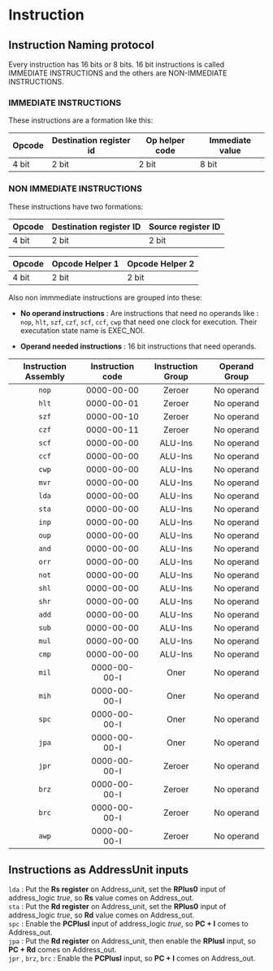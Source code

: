 # Instruction

## Instruction Naming protocol

Every instruction has 16 bits or 8 bits. 16 bit instructions is called IMMEDIATE INSTRUCTIONS and the others are NON-IMMEDIATE INSTRUCTIONS.

### IMMEDIATE INSTRUCTIONS

These instructions are a formation like this:

|Opcode|Destination register id|Op helper code|Immediate value|
|--|--|--|--|
|4 bit|2 bit|2 bit|8 bit|

### NON IMMEDIATE INSTRUCTIONS

These instructions have two formations:

|Opcode|Destination register ID|Source register ID|
|--|--|--|
|4 bit|2 bit|2 bit|

|Opcode|Opcode Helper 1|Opcode Helper 2|
|--|--|--|
|4 bit|2 bit|2 bit|

Also non immmediate instructions are grouped into these:

* **No operand instructions** : Are instructions that need no operands like : `nop`, `hlt`, `szf`, `czf`, `scf`, `ccf`, `cwp` that need one clock for execution. Their executation state name is EXEC_NOI.

* **Operand needed instructions** : 16 bit instructions that need operands.

|Instruction Assembly|Instruction code|Instruction Group|Operand Group|
|:---:|:---:|:---:|:---:|
|`nop`|0000-00-00|Zeroer|No operand|
|`hlt`|0000-00-01|Zeroer|No operand|
|`szf`|0000-00-10|Zeroer|No operand|
|`czf`|0000-00-11|Zeroer|No operand|
|`scf`|0000-00-00|ALU-Ins|No operand|
|`ccf`|0000-00-00|ALU-Ins|No operand|
|`cwp`|0000-00-00|ALU-Ins|No operand|
|`mvr`|0000-00-00|ALU-Ins|No operand|
|`lda`|0000-00-00|ALU-Ins|No operand|
|`sta`|0000-00-00|ALU-Ins|No operand|
|`inp`|0000-00-00|ALU-Ins|No operand|
|`oup`|0000-00-00|ALU-Ins|No operand|
|`and`|0000-00-00|ALU-Ins|No operand|
|`orr`|0000-00-00|ALU-Ins|No operand|
|`not`|0000-00-00|ALU-Ins|No operand|
|`shl`|0000-00-00|ALU-Ins|No operand|
|`shr`|0000-00-00|ALU-Ins|No operand|
|`add`|0000-00-00|ALU-Ins|No operand|
|`sub`|0000-00-00|ALU-Ins|No operand|
|`mul`|0000-00-00|ALU-Ins|No operand|
|`cmp`|0000-00-00|ALU-Ins|No operand|
|`mil`|0000-00-00-I|Oner|No operand|
|`mih`|0000-00-00-I|Oner|No operand|
|`spc`|0000-00-00-I|Oner|No operand|
|`jpa`|0000-00-00-I|Oner|No operand|
|`jpr`|0000-00-00-I|Zeroer|No operand|
|`brz`|0000-00-00-I|Zeroer|No operand|
|`brc`|0000-00-00-I|Zeroer|No operand|
|`awp`|0000-00-00-I|Zeroer|No operand|

## Instructions as AddressUnit inputs

`lda` :
Put the **Rs register** on Address\_unit, set the **RPlus0** input of address\_logic _true_, so **Rs** value comes on Address\_out.  
`sta` :
Put the **Rd register** on Address\_unit, set the **RPlus0** input of address\_logic _true_, so **Rd** value comes on Address\_out.  
`spc` :
Enable the **PCPlusI** input of address\_logic _true_, so **PC + I** comes to Address\_out.  
`jpa` :
Put the **Rd register** on Address\_unit, then enable the **RPlusI** input, so **PC + Rd** comes on Address\_out.  
`jpr` , `brz`, `brc` :
Enable the **PCPlusI** input, so **PC + I** comes on Address\_out.